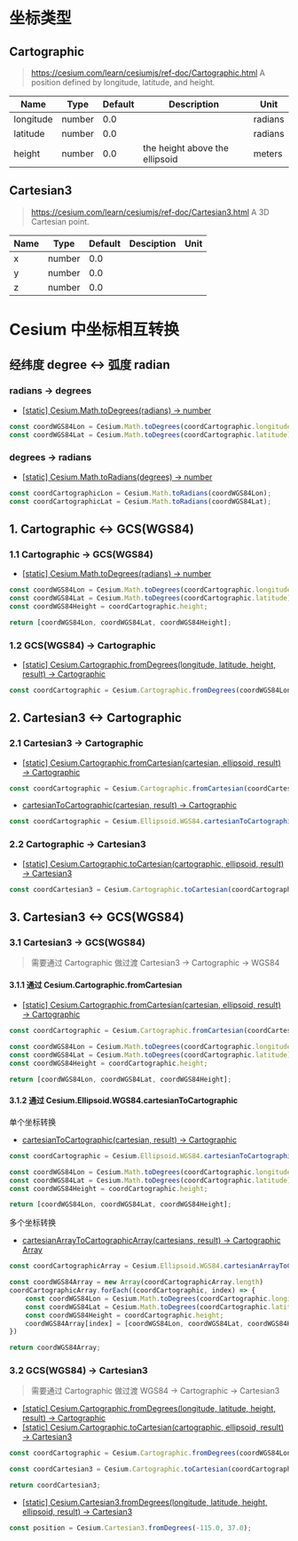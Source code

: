 # 坐标类型

## Cartographic
> https://cesium.com/learn/cesiumjs/ref-doc/Cartographic.html
> A position defined by longitude, latitude, and height.

| Name      | Type   | Default | Description                    | Unit    |
| --------- | ------ | ------- | ------------------------------ | ------- |
| longitude | number | 0.0     |                                | radians |
| latitude  | number | 0.0     |                                | radians |
| height    | number | 0.0     | the height above the ellipsoid | meters  | 


## Cartesian3
> https://cesium.com/learn/cesiumjs/ref-doc/Cartesian3.html
> A 3D Cartesian point.

| Name | Type   | Default | Desciption | Unit |
| ---- | ------ | ------- | ---------- | ---- |
| x    | number | 0.0     |            |      |
| y    | number | 0.0     |            |      |
| z    | number | 0.0     |            |      | 


# Cesium 中坐标相互转换


## 经纬度 degree <-> 弧度 radian

### radians -> degrees
- [[static] Cesium.Math.toDegrees(radians) → number](https://cesium.com/learn/cesiumjs/ref-doc/Math.html#.toDegrees) 
```js
const coordWGS84Lon = Cesium.Math.toDegrees(coordCartographic.longitude);
const coordWGS84Lat = Cesium.Math.toDegrees(coordCartographic.latitude);
```

### degrees -> radians
- [[static] Cesium.Math.toRadians(degrees) → number](https://cesium.com/learn/cesiumjs/ref-doc/Math.html#.toRadians) 
```js
const coordCartographicLon = Cesium.Math.toRadians(coordWGS84Lon);
const coordCartographicLat = Cesium.Math.toRadians(coordWGS84Lat);
```


## 1. Cartographic <-> GCS(WGS84)

### 1.1 Cartographic -> GCS(WGS84)
- [[static] Cesium.Math.toDegrees(radians) → number](https://cesium.com/learn/cesiumjs/ref-doc/Math.html#.toDegrees) 
```js
const coordWGS84Lon = Cesium.Math.toDegrees(coordCartographic.longitude);
const coordWGS84Lat = Cesium.Math.toDegrees(coordCartographic.latitude);
const coordWGS84Height = coordCartographic.height;

return [coordWGS84Lon, coordWGS84Lat, coordWGS84Height];
```


### 1.2 GCS(WGS84) -> Cartographic
- [[static] Cesium.Cartographic.fromDegrees(longitude, latitude, height, result) → Cartographic](https://cesium.com/learn/cesiumjs/ref-doc/Cartographic.html#.fromDegrees) 
```js
const coordCartographic = Cesium.Cartographic.fromDegrees(coordWGS84Lon, coordWGS84Lat, coordWGS84Height, resultCartographic);
```


## 2. Cartesian3 <-> Cartographic

### 2.1 Cartesian3 -> Cartographic
- [[static] Cesium.Cartographic.fromCartesian(cartesian, ellipsoid, result) → Cartographic](https://cesium.com/learn/cesiumjs/ref-doc/Cartographic.html#.fromCartesian) 
```js
const coordCartographic = Cesium.Cartographic.fromCartesian(coordCartesian3);
```

- [cartesianToCartographic(cartesian, result) → Cartographic](https://cesium.com/learn/cesiumjs/ref-doc/Ellipsoid.html?classFilter=Ellipsoid#cartesianToCartographic) 
```js
const coordCartographic = Cesium.Ellipsoid.WGS84.cartesianToCartographic(coordCartesian3);
```

### 2.2 Cartographic -> Cartesian3
- [[static] Cesium.Cartographic.toCartesian(cartographic, ellipsoid, result) → Cartesian3](https://cesium.com/learn/cesiumjs/ref-doc/Cartographic.html#.toCartesian) 
```js
const coordCartesian3 = Cesium.Cartographic.toCartesian(coordCartographic);
```


## 3. Cartesian3 <-> GCS(WGS84)
### 3.1 Cartesian3 -> GCS(WGS84)

> 需要通过 Cartographic 做过渡
> Cartesian3 -> Cartographic -> WGS84


#### 3.1.1 通过 Cesium.Cartographic.fromCartesian
- [[static] Cesium.Cartographic.fromCartesian(cartesian, ellipsoid, result) → Cartographic](https://cesium.com/learn/cesiumjs/ref-doc/Cartographic.html#.fromCartesian) 
```js
const coordCartographic = Cesium.Cartographic.fromCartesian(coordCartesian3);

const coordWGS84Lon = Cesium.Math.toDegrees(coordCartographic.longitude);
const coordWGS84Lat = Cesium.Math.toDegrees(coordCartographic.latitude);
const coordWGS84Height = coordCartographic.height;

return [coordWGS84Lon, coordWGS84Lat, coordWGS84Height];
```


#### 3.1.2 通过 Cesium.Ellipsoid.WGS84.cartesianToCartographic

单个坐标转换
- [cartesianToCartographic(cartesian, result) → Cartographic](https://cesium.com/learn/cesiumjs/ref-doc/Ellipsoid.html?classFilter=Ellipsoid#cartesianToCartographic) 
```js
const coordCartographic = Cesium.Ellipsoid.WGS84.cartesianToCartographic(coordCartesian3);

const coordWGS84Lon = Cesium.Math.toDegrees(coordCartographic.longitude);
const coordWGS84Lat = Cesium.Math.toDegrees(coordCartographic.latitude);
const coordWGS84Height = coordCartographic.height;

return [coordWGS84Lon, coordWGS84Lat, coordWGS84Height];
```

多个坐标转换
- [cartesianArrayToCartographicArray(cartesians, result) → Cartographic Array](https://cesium.com/learn/cesiumjs/ref-doc/Ellipsoid.html?classFilter=Ellipsoid#cartesianArrayToCartographicArray) 
```js
const coordCartographicArray = Cesium.Ellipsoid.WGS84.cartesianArrayToCartographicArray(coordCartesian3Array);

const coordWGS84Array = new Array(coordCartographicArray.length)
coordCartographicArray.forEach((coordCartographic, index) => {
	const coordWGS84Lon = Cesium.Math.toDegrees(coordCartographic.longitude);
	const coordWGS84Lat = Cesium.Math.toDegrees(coordCartographic.latitude);
	const coordWGS84Height = coordCartographic.height;
	coordWGS84Array[index] = [coordWGS84Lon, coordWGS84Lat, coordWGS84Height];
})

return coordWGS84Array;
```


### 3.2 GCS(WGS84) -> Cartesian3

> 需要通过 Cartographic 做过渡
> WGS84 -> Cartographic -> Cartesian3

- [[static] Cesium.Cartographic.fromDegrees(longitude, latitude, height, result) → Cartographic](https://cesium.com/learn/cesiumjs/ref-doc/Cartographic.html#.fromDegrees) 
- [[static] Cesium.Cartographic.toCartesian(cartographic, ellipsoid, result) → Cartesian3](https://cesium.com/learn/cesiumjs/ref-doc/Cartographic.html#.toCartesian) 
```js
const coordCartographic = Cesium.Cartographic.fromDegrees(coordWGS84Lon, coordWGS84Lat, coordWGS84Height);

const coordCartesian3 = Cesium.Cartographic.toCartesian(coordCartographic);

return coordCartesian3;
```


- [[static] Cesium.Cartesian3.fromDegrees(longitude, latitude, height, ellipsoid, result) → Cartesian3](https://cesium.com/learn/cesiumjs/ref-doc/Cartesian3.html#.fromDegrees) 
```javascript
const position = Cesium.Cartesian3.fromDegrees(-115.0, 37.0);
```

